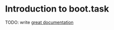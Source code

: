 # Introduction to boot.task

TODO: write [great documentation](http://jacobian.org/writing/great-documentation/what-to-write/)
